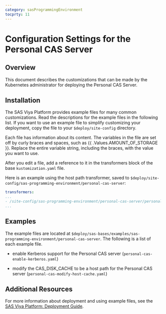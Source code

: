 ```yaml
---
category: sasProgrammingEnvironment
tocprty: 11
---
```


# Configuration Settings for the Personal CAS Server

## Overview

This document describes the customizations that can be made by the Kubernetes
administrator for deploying the Personal CAS Server.

## Installation

The SAS Viya Platform provides example files for many common customizations. Read the descriptions
for the example files in the following list. If you want to use an example file
to simplify customizing your deployment, copy the file to your
`$deploy/site-config` directory.

Each file has information about its content. The variables in the file are set
off by curly braces and spaces, such as {{ .Values.AMOUNT_OF_STORAGE }}. Replace the
entire variable string, including the braces, with the value you want to use.

After you edit a file, add a reference to it in the transformers block of the
base `kustomization.yaml` file.

Here is an example using the host path transformer, saved to `$deploy/site-config/sas-programming-environment/personal-cas-server`:

  ```yaml
  transformers:
  ...
  - /site-config/sas-programming-environment/personal-cas-server/personal-cas-modify-host-cache.yaml
  ...

  ```

## Examples

The example files are located at `$deploy/sas-bases/examples/sas-programming-environment/personal-cas-server`.
The following is a list of each example file.

- enable Kerberos support for the Personal CAS server
  (`personal-cas-enable-kerberos.yaml`)

- modify the CAS_DISK_CACHE to be a host path for the Personal CAS server
  (`personal-cas-modify-host-cache.yaml`)

## Additional Resources

For more information about deployment and using example files, see the
[SAS Viya Platform: Deployment Guide](http://documentation.sas.com/?cdcId=itopscdc&cdcVersion=default&docsetId=dplyml0phy0dkr&docsetTarget=titlepage.htm).